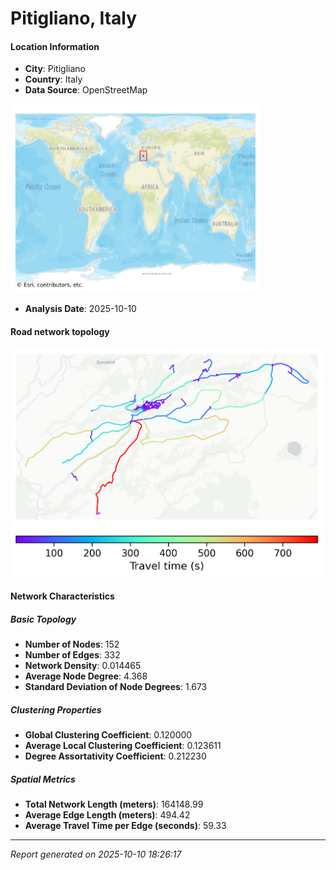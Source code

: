 # Pitigliano, Italy

#### Location Information

- **City**: Pitigliano
- **Country**: Italy
- **Data Source**: OpenStreetMap
<img src="Pitigliano_location.png" alt="Pitigliano Location Map" width="400" />

- **Analysis Date**: 2025-10-10

#### Road network topology

<img src="Pitigliano_network_map.png" alt="Pitigliano Road Network Map" width="500"/>

#### Network Characteristics

##### Basic Topology

- **Number of Nodes**: 152
- **Number of Edges**: 332
- **Network Density**: 0.014465
- **Average Node Degree**: 4.368
- **Standard Deviation of Node Degrees**: 1.673

##### Clustering Properties

- **Global Clustering Coefficient**: 0.120000
- **Average Local Clustering Coefficient**: 0.123611
- **Degree Assortativity Coefficient**: 0.212230

##### Spatial Metrics

- **Total Network Length (meters)**: 164148.99
- **Average Edge Length (meters)**: 494.42
- **Average Travel Time per Edge (seconds)**: 59.33

---
*Report generated on 2025-10-10 18:26:17*
